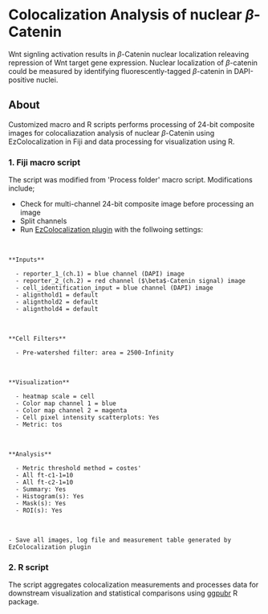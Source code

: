 # Colocalization Analysis of nuclear $\beta$-Catenin

Wnt signling activation results in $\beta$-Catenin nuclear localization releaving repression of Wnt target gene expression. Nuclear localization of $\beta$-catenin could be measured by identifying fluorescently-tagged $\beta$-catenin in DAPI-positive nuclei.

## About 
Customized macro and R scripts performs processing of 24-bit composite images for colocaliazation analysis of nuclear $\beta$-Catenin using EzColocalization in Fiji and data processing for visualization using R.

### 1. Fiji macro script 

The script was modified from 'Process folder' macro script. Modifications include; 

  - Check for multi-channel 24-bit composite image before processing an image 
  - Split channels 
  - Run [EzColocalization plugin](https://github.com/DrHanLim/EzColocalization) with the follwoing settings: 
  
&nbsp;

    **Inputs** 
    
      - reporter_1_(ch.1) = blue channel (DAPI) image 
      - reporter_2_(ch.2) = red channel ($\beta$-Catenin signal) image 
      - cell_identification_input = blue channel (DAPI) image 
      - alignthold1 = default 
      - alignthold2 = default 
      - alignthold4 = default 
    
&nbsp;

    **Cell Filters** 
    
      - Pre-watershed filter: area = 2500-Infinity 
    
&nbsp;

    **Visualization** 
    
      - heatmap scale = cell 
      - Color map channel 1 = blue 
      - Color map channel 2 = magenta 
      - Cell pixel intensity scatterplots: Yes 
      - Metric: tos
      
&nbsp;

    **Analysis** 
    
      - Metric threshold method = costes' 
      - All ft-c1-1=10 
      - All ft-c2-1=10 
      - Summary: Yes 
      - Histogram(s): Yes 
      - Mask(s): Yes 
      - ROI(s): Yes 
&nbsp;

    - Save all images, log file and measurement table generated by EzColocalization plugin 
    

### 2. R script 
 

The script aggregates colocalization measurements and processes data for downstream 
visualization and statistical comparisons using [ggpubr](https://github.com/kassambara/ggpubr) R package.


